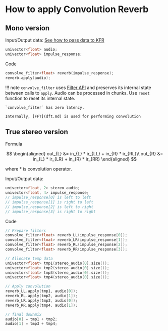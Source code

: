 # How to apply Convolution Reverb

## Mono version

Input/Output data: [See how to pass data to KFR](types.md)
```c++
univector<float> audio;
univector<float> impulse_response;
```
Code
```c++
convolve_filter<float> reverb(impulse_response);
reverb.apply(audio);
```

!!! note
    `convolve_filter` uses [Filter API](filters.md) and preserves its internal state between calls to `apply`.
    Audio can be processed in chunks.
    Use `reset` function to reset its internal state.

    `convolve_filter` has zero latency.

    Internally, [FFT](dft.md) is used for performing convolution

## True stereo version

Formula

$$
\begin{aligned}
    out_{L} &= in_{L} * ir_{LL} + in_{R} * ir_{RL}\\
    out_{R} &= in_{L} * ir_{LR} + in_{R} * ir_{RR}
\end{aligned}
$$

where $*$ is convolution operator.

Input/Output data:
```c++
univector<float, 2> stereo_audio;
univector<float, 4> impulse_response;
// impulse_response[0] is left to left
// impulse_response[1] is right to left
// impulse_response[2] is left to right
// impulse_response[3] is right to right
```
Code
```c++
// Prepare filters
convolve_filter<float> reverb_LL(impulse_response[0]);
convolve_filter<float> reverb_LR(impulse_response[1]);
convolve_filter<float> reverb_RL(impulse_response[2]);
convolve_filter<float> reverb_RR(impulse_response[3]);

// Allocate temp data
univector<float> tmp1(stereo_audio[0].size());
univector<float> tmp2(stereo_audio[0].size());
univector<float> tmp3(stereo_audio[0].size());
univector<float> tmp4(stereo_audio[0].size());

// Apply convolution
reverb_LL.apply(tmp1, audio[0]);
reverb_RL.apply(tmp2, audio[1]);
reverb_LR.apply(tmp3, audio[0]);
reverb_RR.apply(tmp4, audio[1]);

// final downmix
audio[0] = tmp1 + tmp2;
audio[1] = tmp3 + tmp4;
```

